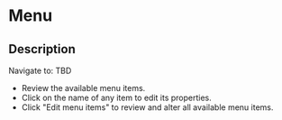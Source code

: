 # Menu

## Description

Navigate to: TBD

* Review the available menu items.
* Click on the name of any item to edit its properties.
* Click "Edit menu items" to review and alter all available menu items.
